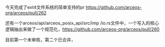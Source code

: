 今天完成了ext4文件系统的简单支持的pr 
https://github.com/arceos-org/arceos/pull/262

还有一个arceos/api/arceos_posix_api/src/imp
/io.rs文件中，一个写入的核心逻辑抽出来做了一个规范化，https://github.com/arceos-org/arceos/pull/260

目前第一个未审核，第二个已合并，

